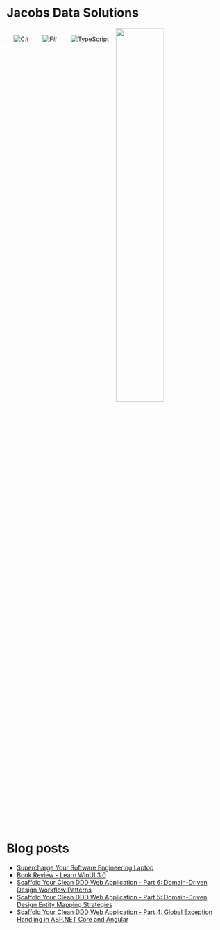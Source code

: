 # Jacobs Data Solutions


<!--img align="left" width="47%" src="https://github-readme-stats.vercel.app/api/top-langs/?username=anuraghazra&layout=compact" /-->
<img align="left" style="margin: 1rem" alt="C#" src="https://img.shields.io/badge/c%23-%23239120.svg?style=for-the-badge&logo=c-sharp&logoColor=white" />
<img align="left" style="margin: 1rem" alt="F#" src="https://img.shields.io/badge/f%23-%23E98407.svg?style=for-the-badge&logo=f-sharp&logoColor=white" />
<img align="left" style="margin: 1rem" alt="TypeScript" src="https://img.shields.io/badge/typescript-%23007ACC.svg?style=for-the-badge&logo=typescript&logoColor=white" />
<img width="47%" src="https://github-readme-stats.vercel.app/api/top-langs/?username=anuraghazra&layout=compact" />

# Blog posts
<!-- BLOG-POST-LIST:START -->
- [Supercharge Your Software Engineering Laptop](https://blog.jacobsdata.com/2021/08/18/supercharge-your-software-engineering-laptop)
- [Book Review - Learn WinUI 3.0](https://blog.jacobsdata.com/2021/04/24/book-review-learn-winui-30-by-alvin-ashcraft)
- [Scaffold Your Clean DDD Web Application - Part 6: Domain-Driven Design Workflow Patterns](https://blog.jacobsdata.com/2021/04/11/scaffold-your-clean-ddd-web-application-part-6-domain-driven-design-workflow-patterns)
- [Scaffold Your Clean DDD Web Application - Part 5: Domain-Driven Design Entity Mapping Strategies](https://blog.jacobsdata.com/2021/03/22/scaffold-your-clean-ddd-web-application-part-5-domain-driven-design-entity-mapping-strategies)
- [Scaffold Your Clean DDD Web Application - Part 4: Global Exception Handling in ASP.NET Core and Angular](https://blog.jacobsdata.com/2020/11/12/scaffold-your-clean-ddd-web-application-part-4-global-exception-handling-in-aspnet-core-and-angular)
<!-- BLOG-POST-LIST:END -->